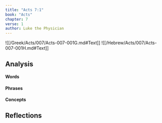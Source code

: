 ```yaml
---
title: "Acts 7:1"
book: "Acts"
chapter: 7
verse: 1
author: Luke the Physician
---
```

![[/Greek/Acts/007/Acts-007-001G.md#Text]]
![[/Hebrew/Acts/007/Acts-007-001H.md#Text]]

## Analysis

#### Words

#### Phrases

#### Concepts

## Reflections
